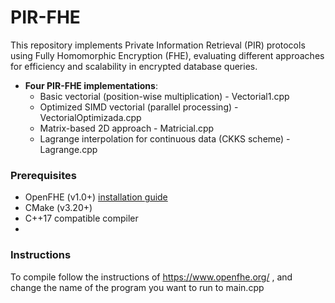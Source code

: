 # PIR-FHE
This repository implements Private Information Retrieval (PIR) protocols using Fully Homomorphic Encryption (FHE), evaluating different approaches for efficiency and scalability in encrypted database queries.

- **Four PIR-FHE implementations**:
  - Basic vectorial (position-wise multiplication) - Vectorial1.cpp
  - Optimized SIMD vectorial (parallel processing) - VectorialOptimizada.cpp
  - Matrix-based 2D approach - Matricial.cpp
  - Lagrange interpolation for continuous data (CKKS scheme) - Lagrange.cpp

### Prerequisites
- OpenFHE (v1.0+) [installation guide](https://www.openfhe.org/)
- CMake (v3.20+)
- C++17 compatible compiler
- 
### Instructions
To compile follow the instructions of https://www.openfhe.org/ , and change the name of the program you want to run to main.cpp

